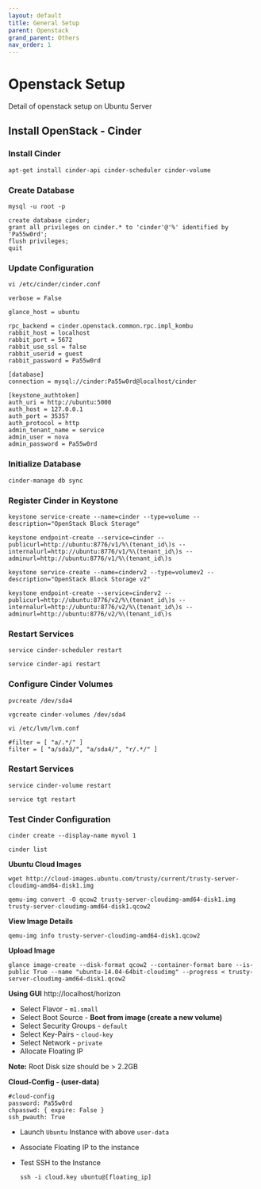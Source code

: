 ```yaml
---
layout: default
title: General Setup
parent: Openstack
grand_parent: Others
nav_order: 1
---
```


# Openstack Setup #

Detail of openstack setup on Ubuntu Server


## Install OpenStack - Cinder ##

### Install Cinder ###

`apt-get install cinder-api cinder-scheduler cinder-volume`

### Create Database ###

`mysql -u root -p`

```
create database cinder;
grant all privileges on cinder.* to 'cinder'@'%' identified by 'Pa55w0rd';
flush privileges;
quit
```

### Update Configuration ###

`vi /etc/cinder/cinder.conf`

```
verbose = False

glance_host = ubuntu

rpc_backend = cinder.openstack.common.rpc.impl_kombu
rabbit_host = localhost
rabbit_port = 5672
rabbit_use_ssl = false
rabbit_userid = guest
rabbit_password = Pa55w0rd

[database]
connection = mysql://cinder:Pa55w0rd@localhost/cinder

[keystone_authtoken]
auth_uri = http://ubuntu:5000
auth_host = 127.0.0.1
auth_port = 35357
auth_protocol = http
admin_tenant_name = service
admin_user = nova
admin_password = Pa55w0rd
```


### Initialize Database ###

`cinder-manage db sync`


### Register Cinder in Keystone ###

`keystone service-create --name=cinder --type=volume --description="OpenStack Block Storage"`

`keystone endpoint-create --service=cinder --publicurl=http://ubuntu:8776/v1/%\(tenant_id\)s --internalurl=http://ubuntu:8776/v1/%\(tenant_id\)s --adminurl=http://ubuntu:8776/v1/%\(tenant_id\)s`

`keystone service-create --name=cinderv2 --type=volumev2 --description="OpenStack Block Storage v2"`

`keystone endpoint-create --service=cinderv2 --publicurl=http://ubuntu:8776/v2/%\(tenant_id\)s --internalurl=http://ubuntu:8776/v2/%\(tenant_id\)s --adminurl=http://ubuntu:8776/v2/%\(tenant_id\)s`


### Restart Services ###

`service cinder-scheduler restart`

`service cinder-api restart`



### Configure Cinder Volumes ###

`pvcreate /dev/sda4`

`vgcreate cinder-volumes /dev/sda4`

`vi /etc/lvm/lvm.conf`

```
#filter = [ "a/.*/" ]
filter = [ "a/sda3/", "a/sda4/", "r/.*/" ]
 ```
 

### Restart Services ###

`service cinder-volume restart`

`service tgt restart`


### Test Cinder Configuration ###

`cinder create --display-name myvol 1`

`cinder list`

**Ubuntu Cloud Images**

`wget http://cloud-images.ubuntu.com/trusty/current/trusty-server-cloudimg-amd64-disk1.img`

`qemu-img convert -O qcow2 trusty-server-cloudimg-amd64-disk1.img trusty-server-cloudimg-amd64-disk1.qcow2`

**View Image Details**

`qemu-img info trusty-server-cloudimg-amd64-disk1.qcow2`

**Upload Image**

`glance image-create --disk-format qcow2 --container-format bare --is-public True --name "ubuntu-14.04-64bit-cloudimg" --progress < trusty-server-cloudimg-amd64-disk1.qcow2`

**Using GUI** http://localhost/horizon

- Select Flavor - `m1.small`
- Select Boot Source - **Boot from image (create a new volume)** 
- Select Security Groups - `default`
- Select Key-Pairs - `cloud-key`
- Select Network - `private`
- Allocate Floating IP

**Note:** Root Disk size should be > 2.2GB

**Cloud-Config - (user-data)**

```
#cloud-config
password: Pa55w0rd
chpasswd: { expire: False }
ssh_pwauth: True
```

- Launch `Ubuntu` Instance with above `user-data`
- Associate Floating IP to the instance
- Test SSH to the Instance 
  
  `ssh -i cloud.key ubuntu@[floating_ip]`


